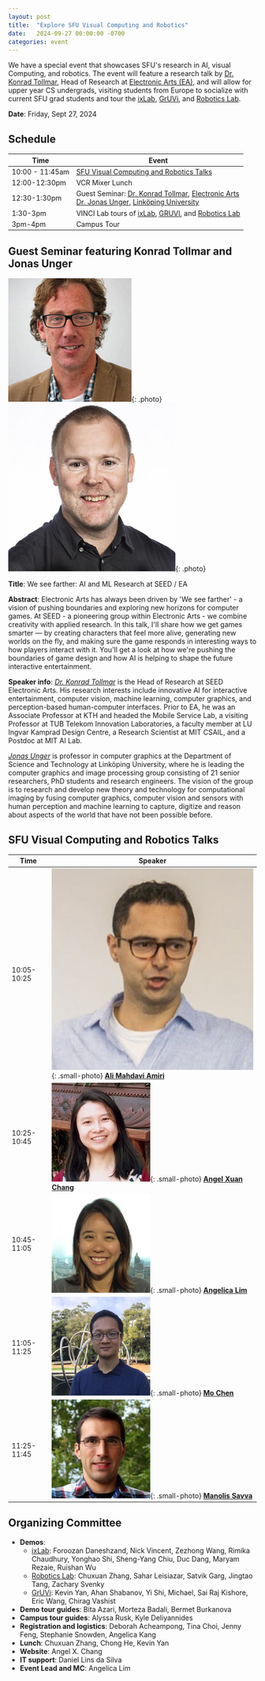```yaml
---
layout: post
title:  "Explore SFU Visual Computing and Robotics"
date:   2024-09-27 00:00:00 -0700
categories: event
---
```


We have a special event that showcases SFU's research in AI, visual Computing, and robotics.  The event will feature a research talk by [Dr. Konrad Tollmar](https://www.kth.se/profile/konrad), Head of Research at [Electronic Arts (EA)](https://www.ea.com/technology/research), and will allow for upper year CS undergrads, visiting students from Europe to socialize with current SFU grad students and tour the [ixLab](https://ixlab.cs.sfu.ca/), [GrUVi](https://gruvi.cs.sfu.ca/), and [Robotics Lab](https://robotics.sfu.ca/).


**Date**: Friday, Sept 27, 2024

## Schedule

| Time      |  Event     |
|-----------|------------|
| 10:00 - 11:45am | [SFU Visual Computing and Robotics Talks](#sfu-visual-computing-and-robotics-talks) |
| 12:00-12:30pm | VCR Mixer Lunch |
| 12:30-1:30pm | Guest Seminar: [Dr. Konrad Tollmar](https://www.kth.se/profile/konrad), [Electronic Arts](https://www.ea.com/technology/research) <br/> [Dr. Jonas Unger](https://liu.se/en/employee/jonun48), [Linköping University](https://liu.se/en) |
| 1:30-3pm | VINCI Lab tours of [ixLab](https://ixlab.cs.sfu.ca/), [GRUVI](https://gruvi.cs.sfu.ca/), and [Robotics Lab](https://robotics.sfu.ca/) |
| 3pm-4pm | Campus Tour | 

## Guest Seminar featuring Konrad Tollmar and Jonas Unger

![Konrad Tollmar](/assets/images/talks/konrad_tollmar.jpg){: .photo}
![Jonas Unger](/assets/images/talks/jonas_unger.jpg){: .photo}

**Title**: We see farther: AI and ML Research at SEED / EA

**Abstract**: Electronic Arts has always been driven by 'We see farther' - a vision of pushing boundaries and exploring new horizons for computer games. At SEED - a pioneering group within Electronic Arts - we combine creativity with applied research. In this talk, I'll share how we get games smarter — by creating characters that feel more alive, generating new worlds on the fly, and making sure the game responds in interesting ways to how players interact with it. You'll get a look at how we're pushing the boundaries of game design and how AI is helping to shape the future interactive entertainment.

**Speaker info**: 
*[Dr. Konrad Tollmar](https://www.kth.se/profile/konrad)* is the Head of Research at SEED Electronic Arts. His research interests include innovative AI for interactive entertainment, computer vision, machine learning, computer graphics, and perception-based human-computer interfaces. Prior to EA, he was an Associate Professor at KTH and headed the Mobile Service Lab, a visiting Professor at TUB Telekom Innovation Laboratories, a faculty member at LU Ingvar Kamprad Design Centre, a Research Scientist at MIT CSAIL, and a Postdoc at MIT AI Lab.

*[Jonas Unger](https://liu.se/en/employee/jonun48)* is professor in computer graphics at the Department of Science and Technology at Linköping University, where he is leading the computer graphics and image processing group consisting of 21 senior researchers, PhD students and research engineers. The vision of the group is to research and develop new theory and technology for computational imaging by fusing computer graphics, computer vision and sensors with human perception and machine learning to capture, digitize and reason about aspects of the world that have not been possible before.

## SFU Visual Computing and Robotics Talks 

|   Time | Speaker |
|--------|---------|
|   10:05-10:25	| ![Ali Mahdavi Amiri](/assets/images/people/ali_mahdavi_amiri.jpg){: .small-photo}  [**Ali Mahdavi Amiri**](https://arash-mham.github.io/) | 
|   10:25-10:45	| ![Angel Xuan Chang](/assets/images/people/angel_xuan_chang.jpg){: .small-photo} [**Angel Xuan Chang**](https://angelxuanchang.github.io/)       |
|   10:45-11:05	| ![Angelica Lim](/assets/images/people/angelica_lim.jpg){: .small-photo} [**Angelica Lim**](https://www.rosielab.ca/)      |
|   11:05-11:25	| ![Mo Chen](/assets/images/people/mo_chen.jpg){: .small-photo} [**Mo Chen**](https://sfumars.com/people/)           |
|   11:25-11:45	| ![Manolis Savva](/assets/images/people/manolis_savva.jpg){: .small-photo} [**Manolis Savva**](https://msavva.github.io/)     |


## Organizing Committee

- **Demos**: 
  - [ixLab](https://ixlab.cs.sfu.ca/): Foroozan Daneshzand, Nick Vincent, Zezhong Wang, Rimika Chaudhury, Yonghao Shi, Sheng-Yang Chiu, Duc Dang, Maryam Rezaie, Ruishan Wu
  - [Robotics Lab](https://robotics.sfu.ca/): Chuxuan Zhang, Sahar Leisiazar, Satvik Garg, Jingtao Tang, Zachary Svenky 
  - [GrUVi](https://gruvi.cs.sfu.ca/): Kevin Yan, Ahan Shabanov, Yi Shi, Michael, Sai Raj Kishore, Eric Wang, Chirag Vashist
- **Demo tour guides**: Bita Azari, Morteza Badali, Bermet Burkanova
- **Campus tour guides**: Alyssa Rusk, Kyle Deliyannides
- **Registration and logistics**: Deborah Acheampong, Tina Choi, Jenny Feng, Stephanie Snowden, Angelica Kang
- **Lunch**: Chuxuan Zhang, Chong He, Kevin Yan
- **Website**: Angel X. Chang
- **IT support**: Daniel Lins da Silva
- **Event Lead and MC**: Angelica Lim
